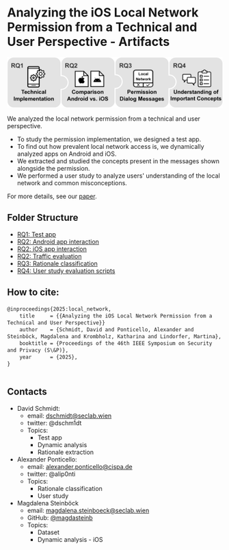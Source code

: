 # Analyzing the iOS Local Network Permission from a Technical and User Perspective - Artifacts

![Figure1](misc/Figure1.png)

We analyzed the local network permission from a technical and user perspective.
* To study the permission implementation, we designed a test app.
* To find out how prevalent local network access is, we dynamically analyzed apps on Android and iOS.
* We extracted and studied the concepts present in the messages shown alongside the permission.
* We performed a user study to analyze users' understanding of the local network and common misconceptions.

For more details, see our [paper](./paper.pdf).

## Folder Structure
* [RQ1: Test app](./test_app/)
* [RQ2: Android app interaction](./dynamic_interaction/android_dynamic/)
* [RQ2: iOS app interaction](./dynamic_interaction/ios_dynamic)
* [RQ2: Traffic evaluation](./evaluation/scan_detector/)
* [RQ3: Rationale classification](./evaluation/clasification/)
* [RQ4: User study evaluation scripts](./evaluation/user_study/)



## How to cite:

```
@inproceedings{2025:local_network,
    title     = {{Analyzing the iOS Local Network Permission from a Technical and User Perspective}}
    author    = {Schmidt, David and Ponticello, Alexander and Steinböck, Magdalena and Krombholz, Katharina and Lindorfer, Martina},
    booktitle = {Proceedings of the 46th IEEE Symposium on Security and Privacy (S\&P)},
    year      = {2025},
}


```

## Contacts

* David Schmidt:
    * email: dschmidt@seclab.wien
    * twitter: @dschm1dt
    * Topics:
        * Test app
        * Dynamic analysis
        * Rationale extraction
* Alexander Ponticello:
    * email: alexander.ponticello@cispa.de
    * twitter: @alip0nti
    * Topics:
        * Rationale classification
        * User study
* Magdalena Steinböck
    * email: magdalena.steinboeck@seclab.wien
    * GitHub: [@magdasteinb](https://github.com/magdasteinb)
    * Topics:
        * Dataset
        * Dynamic analysis - iOS


